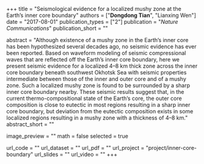 +++
title = "Seismological evidence for a localized mushy zone at the Earth’s inner core boundary"
authors = ["**Dongdong Tian**", "Lianxing Wen"]
date = "2017-08-01"
publication_types = ["2"]
publication = "*Nature Communications*"
publication_short = ""

abstract = "Although existence of a mushy zone in the Earth’s inner core has been hypothesized several decades ago, no seismic evidence has ever been reported. Based on waveform modeling of seismic compressional waves that are reflected off the Earth’s inner core boundary, here we present seismic evidence for a localized 4–8 km thick zone across the inner core boundary beneath southwest Okhotsk Sea with seismic properties intermediate between those of the inner and outer core and of a mushy zone. Such a localized mushy zone is found to be surrounded by a sharp inner core boundary nearby. These seismic results suggest that, in the current thermo-compositional state of the Earth’s core, the outer core composition is close to eutectic in most regions resulting in a sharp inner core boundary, but deviation from the eutectic composition exists in some localized regions resulting in a mushy zone with a thickness of 4–8 km."
abstract_short = ""

image_preview = ""
math = false
selected = true

url_code = ""
url_dataset = ""
url_pdf = ""
url_project = "project/inner-core-boundary"
url_slides = ""
url_video = ""
+++
